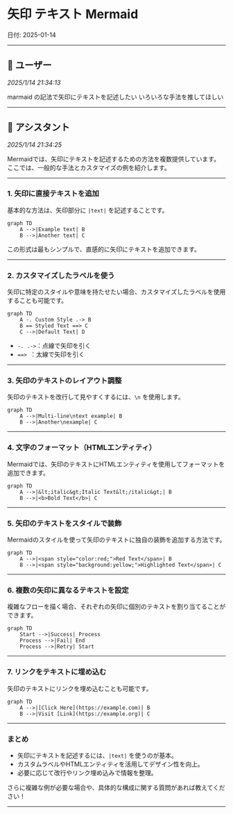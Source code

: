 # 矢印 テキスト Mermaid

日付: 2025-01-14

---

## 👤 ユーザー
*2025/1/14 21:34:13*

marmaid の記法で矢印にテキストを記述したい
いろいろな手法を推してほしい

---

## 🤖 アシスタント
*2025/1/14 21:34:25*

Mermaidでは、矢印にテキストを記述するための方法を複数提供しています。ここでは、一般的な手法とカスタマイズの例を紹介します。

---

### **1. 矢印に直接テキストを追加**
基本的な方法は、矢印部分に `|text|` を記述することです。

```mermaid
graph TD
    A -->|Example text| B
    B -->|Another text| C
```

この形式は最もシンプルで、直感的に矢印にテキストを追加できます。

---

### **2. カスタマイズしたラベルを使う**
矢印に特定のスタイルや意味を持たせたい場合、カスタマイズしたラベルを使用することも可能です。

```mermaid
graph TD
    A -. Custom Style .-> B
    B == Styled Text ==> C
    C -->|Default Text| D
```

- `-. .->`：点線で矢印を引く
- `==> `：太線で矢印を引く

---

### **3. 矢印のテキストのレイアウト調整**
矢印のテキストを改行して見やすくするには、`\n` を使用します。

```mermaid
graph TD
    A -->|Multi-line\ntext example| B
    B -->|Another\nexample| C
```

---

### **4. 文字のフォーマット（HTMLエンティティ）**
Mermaidでは、矢印のテキストにHTMLエンティティを使用してフォーマットを追加できます。

```mermaid
graph TD
    A -->|&lt;italic&gt;Italic Text&lt;/italic&gt;| B
    B -->|<b>Bold Text</b>| C
```

---

### **5. 矢印のテキストをスタイルで装飾**
Mermaidのスタイルを使って矢印のテキストに独自の装飾を追加する方法です。

```mermaid
graph TD
    A -->|<span style="color:red;">Red Text</span>| B
    B -->|<span style="background:yellow;">Highlighted Text</span>| C
```

---

### **6. 複数の矢印に異なるテキストを設定**
複雑なフローを描く場合、それぞれの矢印に個別のテキストを割り当てることができます。

```mermaid
graph TD
    Start -->|Success| Process
    Process -->|Fail| End
    Process -->|Retry| Start
```

---

### **7. リンクをテキストに埋め込む**
矢印のテキストにリンクを埋め込むことも可能です。

```mermaid
graph TD
    A -->|[Click Here](https://example.com)| B
    B -->|Visit [Link](https://example.org)| C
```

---

### **まとめ**
- 矢印にテキストを記述するには、`|text|` を使うのが基本。
- カスタムラベルやHTMLエンティティを活用してデザイン性を向上。
- 必要に応じて改行やリンク埋め込みで情報を整理。

さらに複雑な例が必要な場合や、具体的な構成に関する質問があれば教えてください！

---
